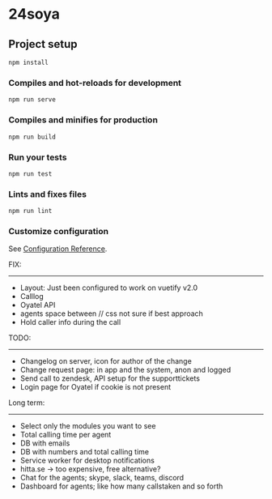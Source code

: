 # 24soya

## Project setup
```
npm install
```

### Compiles and hot-reloads for development
```
npm run serve
```

### Compiles and minifies for production
```
npm run build
```

### Run your tests
```
npm run test
```

### Lints and fixes files
```
npm run lint
```

### Customize configuration
See [Configuration Reference](https://cli.vuejs.org/config/).

FIX:
**********
*   Layout: Just been configured to work on vuetify v2.0
*   Calllog
*   Oyatel API
*   agents space between // css not sure if best approach
*   Hold caller info during the call

TODO:
**********
*   Changelog on server, icon for author of the change
*   Change request page: in app and the system, anon and logged
*   Send call to zendesk, API setup for the supporttickets
*   Login page for Oyatel if cookie is not present

Long term:
**********
*   Select only the modules you want to see
*   Total calling time per agent
*   DB with emails
*   DB with numbers and total calling time
*   Service worker for desktop notifications
*   hitta.se -> too expensive, free alternative?
*   Chat for the agents; skype, slack, teams, discord
*   Dashboard for agents; like how many callstaken and so forth
